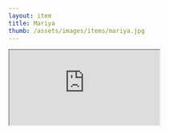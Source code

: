 ```yaml
---
layout: item
title: Mariya
thumb: /assets/images/items/mariya.jpg
---
```

<iframe src="http://magic-items.herokuapp.com/item/embed/7w3hzfh"></iframe>
